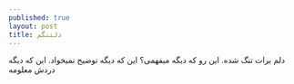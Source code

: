 ```yaml
---
published: true
layout: post
title: دلتنگم
---
```

دلم برات تنگ شده. این رو که دیگه میفهمی؟ این که دیگه توضیح نمیخواد. این که دیگه دردش معلومه
